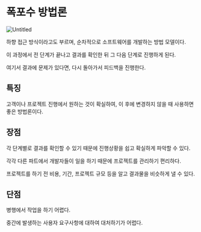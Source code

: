 # 폭포수 방법론

![Untitled](%E1%84%91%E1%85%A9%E1%86%A8%E1%84%91%E1%85%A9%E1%84%89%E1%85%AE%20%E1%84%87%E1%85%A1%E1%86%BC%E1%84%87%E1%85%A5%E1%86%B8%E1%84%85%E1%85%A9%E1%86%AB%20ddc55db2662e47a6b9734719206e5ff3/Untitled.png)

하향 접근 방식이라고도 부르며, 순차적으로 소프트웨어를 개발하는 방법 모델이다.

이 과정에서 전 단계가 끝나고 결과를 확인한 뒤 그 다음 단계로 진행하게 된다.

여기서 결과에 문제가 있다면, 다시 돌아가서 피드백을 진행한다.

## **특징**

고객이나 프로젝트 진행에서 원하는 것이 확실하여, 이 후에 변경하지 않을 때 사용하면 좋은 방법론이다.

## 장점

각 단계별로 결과를 확인할 수 있기 때문에 진행상황을 쉽고 확실하게 파악할 수 있다.

각각 다른 파트에서 개발자들이 일을 하기 때문에 프로젝트를 관리하기 편리하다.

프로젝트를 하기 전 비용, 기간, 프로젝트 규모 등을 알고 결과물을 비슷하게 낼 수 있다.

## 단점

병행에서 작업을 하기 어렵다.

중간에 발생하는 사용자 요구사항에 대하여 대처하기가 어렵다.